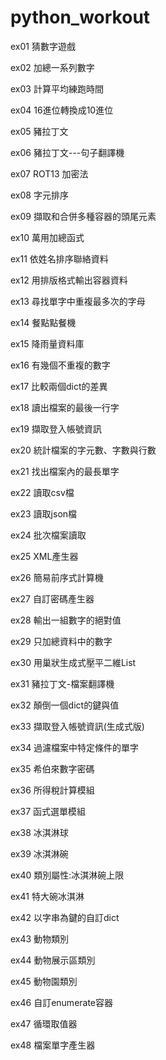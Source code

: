# python_workout

ex01 猜數字遊戲

ex02 加總一系列數字

ex03 計算平均練跑時間

ex04 16進位轉換成10進位

ex05 豬拉丁文

ex06 豬拉丁文---句子翻譯機

ex07 ROT13 加密法

ex08 字元排序

ex09 擷取和合併多種容器的頭尾元素

ex10 萬用加總函式

ex11 依姓名排序聯絡資料

ex12 用排版格式輸出容器資料

ex13 尋找單字中重複最多次的字母

ex14 餐點點餐機

ex15 降雨量資料庫

ex16 有幾個不重複的數字

ex17 比較兩個dict的差異

ex18 讀出檔案的最後一行字

ex19 擷取登入帳號資訊

ex20 統計檔案的字元數、字數與行數

ex21 找出檔案內的最長單字

ex22 讀取csv檔

ex23 讀取json檔

ex24 批次檔案讀取

ex25 XML產生器

ex26 簡易前序式計算機

ex27 自訂密碼產生器

ex28 輸出一組數字的絕對值

ex29 只加總資料中的數字

ex30 用巢狀生成式壓平二維List

ex31 豬拉丁文-檔案翻譯機

ex32 顛倒一個dict的鍵與值

ex33 擷取登入帳號資訊(生成式版)

ex34 過濾檔案中特定條件的單字

ex35 希伯來數字密碼

ex36 所得稅計算模組

ex37 函式選單模組

ex38 冰淇淋球

ex39 冰淇淋碗

ex40 類別屬性:冰淇淋碗上限

ex41 特大碗冰淇淋

ex42 以字串為鍵的自訂dict

ex43 動物類別

ex44 動物展示區類別

ex45 動物園類別

ex46 自訂enumerate容器

ex47 循環取值器

ex48 檔案單字產生器
